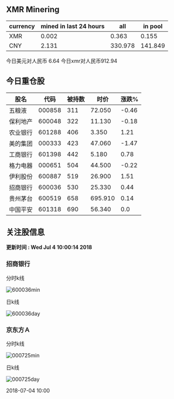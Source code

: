 ## XMR Minering

|currency|mined in last 24 hours|all|in pool|
|---|---|---|---|
|XMR|0.002|0.363|0.155|
|CNY|2.131|330.978|141.849|

今日美元对人民币 6.64	今日xmr对人民币912.94


## 今日重仓股 

|股名|代码|被持数|时价|涨跌%|
|---|---|---|---|---|
|五粮液|000858|311|72.050|-0.46|
|保利地产|600048|322|11.130|-0.18|
|农业银行|601288|406|3.350|1.21|
|美的集团|000333|423|47.060|-1.47|
|工商银行|601398|442|5.180|0.78|
|格力电器|000651|504|44.500|-0.22|
|伊利股份|600887|519|26.900|1.51|
|招商银行|600036|530|25.330|0.44|
|贵州茅台|600519|658|695.910|0.14|
|中国平安|601318|690|56.340|0.0|

## 关注股信息
**更新时间 : Wed Jul  4 10:00:14 2018**
### 招商银行 
分时k线

![600036min](http://image.sinajs.cn/newchart/min/n/sh600036.gif)

日k线

![600036day](http://image.sinajs.cn/newchart/daily/n/sh600036.gif)

### 京东方Ａ 
分时k线

![000725min](http://image.sinajs.cn/newchart/min/n/sz000725.gif)

日k线

![000725day](http://image.sinajs.cn/newchart/daily/n/sz000725.gif)

2018-07-04 10:00